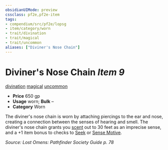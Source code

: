 ```yaml
---
obsidianUIMode: preview
cssclass: pf2e,pf2e-item
tags:
- compendium/src/pf2e/lopsg
- item/category/worn
- trait/divination
- trait/magical
- trait/uncommon
aliases: ["Diviner's Nose Chain"]
---
```

# Diviner's Nose Chain *Item 9*  
[divination](rules/traits/divination.md)  [magical](rules/traits/magical.md)  [uncommon](rules/traits/uncommon.md)  

- **Price** 650 gp
- **Usage** worn; **Bulk** –
- **Category** Worn

The diviner's nose chain is worn by attaching piercings to the ear and nose, creating a connection between the senses of hearing and smell. The diviner's nose chain grants you [scent](rules/abilities/scent.md) out to 30 feet as an imprecise sense, and a +1 item bonus to checks to [Seek](rules/actions/seek.md) or [Sense Motive](rules/actions/sense-motive.md).

*Source: Lost Omens: Pathfinder Society Guide p. 78*